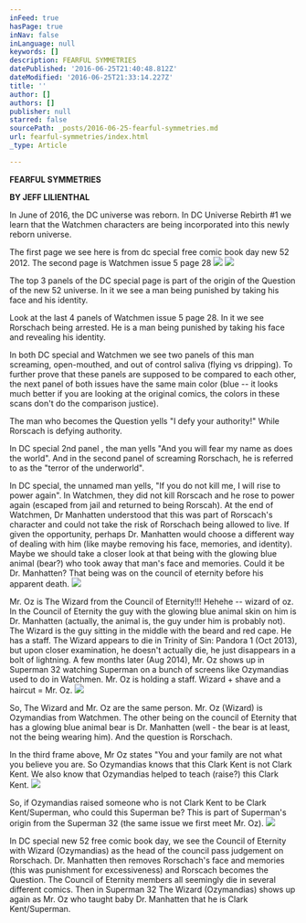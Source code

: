 ```yaml
---
inFeed: true
hasPage: true
inNav: false
inLanguage: null
keywords: []
description: FEARFUL SYMMETRIES
datePublished: '2016-06-25T21:40:48.812Z'
dateModified: '2016-06-25T21:33:14.227Z'
title: ''
author: []
authors: []
publisher: null
starred: false
sourcePath: _posts/2016-06-25-fearful-symmetries.md
url: fearful-symmetries/index.html
_type: Article

---
```

**FEARFUL SYMMETRIES**

**BY JEFF LILIENTHAL**

In
June of 2016, the DC universe was reborn. In DC Universe Rebirth \#1
we learn that the Watchmen characters are being incorporated into
this newly reborn universe.

The
first page we see here is from dc special free comic book day new 52 2012\.
The second page is Watchmen issue 5 page 28
![](https://the-grid-user-content.s3-us-west-2.amazonaws.com/b292b8e3-5eea-403c-b650-5f156de05299.jpg)
![](https://the-grid-user-content.s3-us-west-2.amazonaws.com/72f7aa79-ea7e-41f0-852c-bbfb02d415c7.jpg)

The top 3 panels of the DC special page is part of the origin of the Question of the new 52 universe. 
In it we see a man being punished by taking his face and his
identity. 

Look at the last 4 panels of Watchmen issue 5 page 28\. In it we see Rorschach being arrested. He is a man being punished by taking his face and revealing his identity.

In both DC special and Watchmen we see two panels of this man screaming, open-mouthed, and out of control saliva (flying vs dripping). To further prove that these panels are supposed to be compared to each other, the next panel of both issues have the same main color (blue -- it looks much better if you are looking at the original comics, the colors in these scans don't do the comparison justice). 

The man who becomes the Question yells
"I defy your authority!" While Rorscach is defying authority.

In DC special 2nd panel , the man yells "And you will fear my name as does the world". And in the second panel of screaming Rorschach, he is referred to as the "terror of the underworld". 

In DC special, the unnamed man yells, "If you do not kill me, I will rise to power again". In Watchmen, they did not kill Rorscach and he rose to power again (escaped from jail and returned to being Rorscah). At the end of Watchmen, Dr Manhatten understood that this was part of Rorscach's character and could not take the risk of Rorschach being allowed to live. If given the opportunity, perhaps Dr. Manhatten would choose a different way of dealing with him (like maybe removing his face, memories, and identity). Maybe we should take a closer look at that being with the glowing blue animal (bear?) who took away that man's face and memories. Could it be Dr. Manhatten? That being was on the council of eternity before his apparent death. ![](https://the-grid-user-content.s3-us-west-2.amazonaws.com/b748f3ff-1de5-4b1c-947a-3d57dacdf992.jpg)

Mr. Oz is The Wizard from the Council of Eternity!!! Hehehe -- wizard of oz. In the Council of Eternity the guy with the glowing blue animal skin on him is Dr. Manhatten (actually, the animal is, the guy under him is probably not). The Wizard is the guy sitting in the middle with the beard and red cape. He has a staff. The Wizard appears to die in Trinity of Sin: Pandora 1 (Oct 2013), but upon closer examination, he doesn't actually die, he just disappears in a bolt of lightning. A few months later (Aug 2014), Mr. Oz shows up in Superman 32 watching Superman on a bunch of screens like Ozymandias used to do in Watchmen. Mr. Oz is holding a staff. Wizard + shave and a haircut = Mr. Oz. ![](https://the-grid-user-content.s3-us-west-2.amazonaws.com/2e877f7f-4a9f-4cf6-9f19-43e7379b068d.jpg)

So, The Wizard and Mr. Oz are the same person. Mr. Oz (Wizard) is Ozymandias from Watchmen. The other being on the council of Eternity that has a glowing blue animal bear is Dr. Manhatten (well - the bear is at least, not the being wearing him). And the question is Rorschach.

In the third frame above, Mr Oz states "You and your family are not what you believe you are. So Ozymandias knows that this Clark Kent is not Clark Kent. We also know that Ozymandias helped to teach (raise?) this Clark Kent.
![](https://the-grid-user-content.s3-us-west-2.amazonaws.com/46cb1dc0-7a96-4df0-8fdf-3fe3ec849a6c.jpg)

So, if Ozymandias raised someone who is not Clark Kent to be Clark Kent/Superman, who could this Superman be?  This is part of Superman's origin from the Superman 32 (the same issue we first meet Mr. Oz).  ![](https://the-grid-user-content.s3-us-west-2.amazonaws.com/4f5dcfb4-e4ef-4e55-9647-6778cca94f63.jpg)

In DC special new 52 free comic book day, we see the Council of Eternity with Wizard (Ozymandias) as the head of the council pass judgement on Rorschach.  Dr. Manhatten then removes Rorschach's face and memories (this was punishment for excessiveness) and Rorscach becomes the Question.  The Council of Eternity members all seemingly die in several different comics.  Then in Superman 32 The Wizard (Ozymandias) shows up again as Mr. Oz who taught baby Dr. Manhatten that he is Clark Kent/Superman.